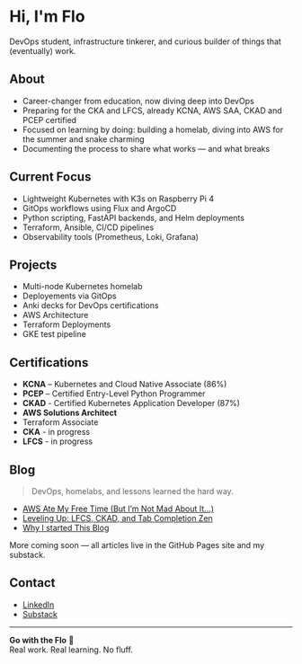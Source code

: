 # Hi, I'm Flo

DevOps student, infrastructure tinkerer, and curious builder of things that (eventually) work.

## About

- Career-changer from education, now diving deep into DevOps  
- Preparing for the CKA and LFCS, already KCNA, AWS SAA, CKAD and PCEP certified  
- Focused on learning by doing: building a homelab, diving into AWS for the summer and snake charming  
- Documenting the process to share what works — and what breaks  

## Current Focus

- Lightweight Kubernetes with K3s on Raspberry Pi 4  
- GitOps workflows using Flux and ArgoCD  
- Python scripting, FastAPI backends, and Helm deployments  
- Terraform, Ansible, CI/CD pipelines  
- Observability tools (Prometheus, Loki, Grafana)  

## Projects

- Multi-node Kubernetes homelab  
- Deployements via GitOps  
- Anki decks for DevOps certifications  
- AWS Architecture
- Terraform Deployments
- GKE test pipeline

## Certifications

- **KCNA** – Kubernetes and Cloud Native Associate (86%)  
- **PCEP** – Certified Entry-Level Python Programmer  
- **CKAD** - Certified Kubernetes Application Developer (87%)
- **AWS Solutions Architect**
- Terraform Associate
- **CKA** - in progress
- **LFCS** - in progress

## Blog

> DevOps, homelabs, and lessons learned the hard way.

- [AWS Ate My Free Time (But I’m Not Mad About It...)](https://substack.com/home/post/p-169387424)
- [Leveling Up: LFCS, CKAD, and Tab Completion Zen](https://substack.com/home/post/p-167101886)
- [Why I started This Blog](https://substack.com/home/post/p-166717295?source=queue)



More coming soon — all articles live in the GitHub Pages site and my substack.

## Contact

- [LinkedIn](https://linkedin.com/in/flochai)
- [Substack](https://substack.com/@flochai)

---

**Go with the Flo** 🚀  
Real work. Real learning. No fluff.
